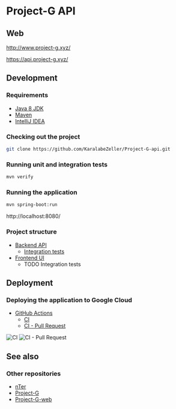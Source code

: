 # Project-G API

## Web
http://www.project-g.xyz/ 

https://api.project-g.xyz/

## Development

### Requirements
* [Java 8 JDK](https://adoptopenjdk.net/)
* [Maven](https://maven.apache.org/)
* [IntelliJ IDEA](https://www.jetbrains.com/idea/)

### Checking out the project
```bash
git clone https://github.com/KaralabeZeller/Project-G-api.git
```

### Running unit and integration tests
```bash
mvn verify
```

### Running the application
```bash
mvn spring-boot:run
```

http://localhost:8080/

### Project structure

* [Backend API](https://github.com/KaralabeZeller/Project-G-api/tree/master/src/main/java/com/nter/projectg)
  * [Integration tests](https://github.com/KaralabeZeller/Project-G-api/tree/master/src/test/java/com/nter)
* [Frontend UI](https://github.com/KaralabeZeller/Project-G-api/tree/master/src/main/resources/static)
  * TODO Integration tests

## Deployment

### Deploying the application to Google Cloud
* [GitHub Actions](https://github.com/KaralabeZeller/Project-G-api/actions)
  * [CI](https://github.com/KaralabeZeller/Project-G-api/blob/master/.github/workflows/build.yaml)
  * [CI - Pull Request](https://github.com/KaralabeZeller/Project-G-api/blob/master/.github/workflows/pull-request.yaml)

![CI](https://github.com/KaralabeZeller/Project-G-api/workflows/CI/badge.svg)
![CI - Pull Request](https://github.com/KaralabeZeller/Project-G-api/workflows/CI%20-%20Pull%20Request/badge.svg)

## See also

### Other repositories
* [nTer](https://github.com/KaralabeZeller/nter)  
* [Project-G](https://github.com/KaralabeZeller/Project-G)  
* [Project-G-web](https://github.com/KaralabeZeller/Project-G-web)
